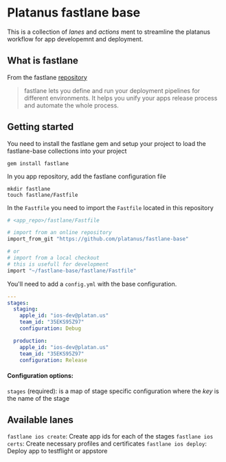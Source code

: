 # Platanus fastlane base

This is a collection of *lanes* and *actions* ment to streamline the
platanus workflow for app developemnt and deployment.

## What is fastlane

From the fastlane [repository][fastlane-repo]
> fastlane lets you define and run your deployment pipelines for different environments. It helps you unify your apps release process and automate the whole process.

## Getting started

You need to install the fastlane gem and setup your project to load the
fastlane-base collections into your project

    gem install fastlane

In you app repository, add the fastlane configuration file

```
mkdir fastlane
touch fastlane/Fastfile
```

In the `Fastfile` you need to import the `Fastfile` located in this repository

```ruby
# <app_repo>/fastlane/Fastfile

# import from an online repository
import_from_git "https://github.com/platanus/fastlane-base"

# or
# import from a local checkout
# this is usefull for development
import "~/fastlane-base/fastlane/Fastfile"
```

You'll need to add a `config.yml` with the base configuration.

```yml
---
stages:
  staging:
    apple_id: "ios-dev@platan.us"
    team_id: "35EKS95Z97"
    configuration: Debug

  production:
    apple_id: "ios-dev@platan.us"
    team_id: "35EKS95Z97"
    configuration: Release
```

#### Configuration options:

`stages` (required): is a map of stage specific configuration where the *key* is the name
of the stage

## Available lanes

`fastlane ios create`: Create app ids for each of the stages
`fastlane ios certs`: Create necessary profiles and certificates
`fastlane ios deploy`: Deploy app to testflight or appstore

[fastlane-repo]: https://github.com/fastlane/fastlane
